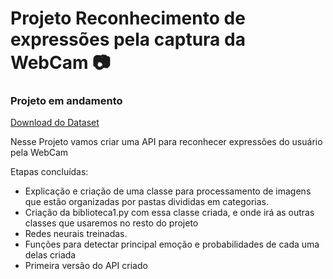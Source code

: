 # Projeto Reconhecimento de expressões pela captura da WebCam :camera:

### Projeto em andamento

[Download do Dataset](https://www.kaggle.com/msambare/fer2013)

Nesse Projeto vamos criar uma API para reconhecer expressões do usuário pela WebCam

Etapas concluídas:

- Explicação e criação de uma classe para processamento de imagens que estão organizadas por pastas divididas em categorias.
- Criação da biblioteca1.py com essa classe criada, e onde irá as outras classes que usaremos no resto do projeto
- Redes neurais treinadas.
- Funções para detectar principal emoção e probabilidades de cada uma delas criada
- Primeira versão do API criado

